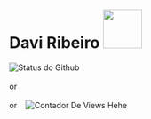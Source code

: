 
# Davi Ribeiro <img src="https://github.com/Davi8002/Davi8002/assets/164496370/81302803-6e64-4ab4-afa7-5404dfa98d60" width="70px">

![Status do Github](https://github-readme-stats.vercel.app/api?username=Davi8002&PAT_1=show_icons=true&bg_color=050C21&text_color=FFF&title_color=FFFF&icon_color=FFF&PAT_1)
<br/><br/> or &nbsp;&nbsp;
<br/><br/> or &nbsp;&nbsp;
![Contador De Views Hehe](https://komarev.com/ghpvc/?username=Davi8002&color=orange)

